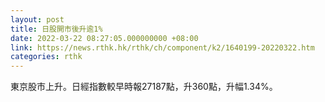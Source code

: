 ```yaml
---
layout: post
title: 日股開市後升逾1%
date: 2022-03-22 08:27:05.000000000 +08:00
link: https://news.rthk.hk/rthk/ch/component/k2/1640199-20220322.htm
categories: rthk
---
```


東京股市上升。日經指數較早時報27187點，升360點，升幅1.34%。
